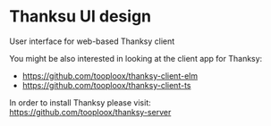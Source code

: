 # Thanksu UI design
User interface for web-based Thanksy client

You might be also interested in looking at the client app for Thanksy:
- https://github.com/tooploox/thanksy-client-elm
- https://github.com/tooploox/thanksy-client-ts

In order to install Thanksy please visit: https://github.com/tooploox/thanksy-server
